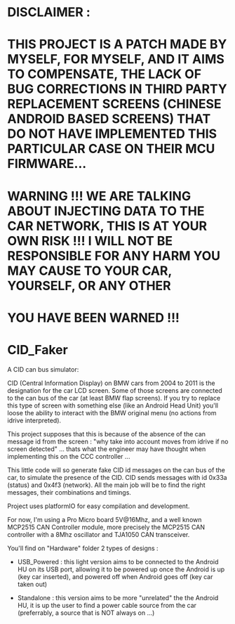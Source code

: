 # DISCLAIMER :
# THIS PROJECT IS A PATCH MADE BY MYSELF, FOR MYSELF, AND IT AIMS TO COMPENSATE, THE LACK OF BUG CORRECTIONS IN THIRD PARTY REPLACEMENT SCREENS (CHINESE ANDROID BASED SCREENS) THAT DO NOT HAVE IMPLEMENTED THIS PARTICULAR CASE ON THEIR MCU FIRMWARE...


# WARNING !!! WE ARE TALKING ABOUT INJECTING DATA TO THE CAR NETWORK, THIS IS AT YOUR OWN RISK !!! I WILL NOT BE RESPONSIBLE FOR ANY HARM YOU MAY CAUSE TO YOUR CAR, YOURSELF, OR ANY OTHER
# YOU HAVE BEEN WARNED !!!
# CID_Faker
A CID can bus simulator:


CID (Central Information Display) on BMW cars from 2004 to 2011 is the designation for the car LCD screen.
Some of those screens are connected to the can bus of the car (at least BMW flap screens).
If you try to replace this type of screen with something else (like an Android Head Unit) you'll loose the ability to 
interact with the BMW original menu (no actions from idrive interpreted).



This project supposes that this is because of the absence of the can message id from the screen : "why take into
account moves from idrive if no screen detected" ... thats what the engineer may have thought when implementing this
on the CCC controller ...


This little code will so generate fake CID id messages on the can bus of the car, to simulate the presence of the CID.
CID sends messages with id 0x33a (status) and 0x4f3 (network).
All the main job will be to find the right messages, their combinations and timings.


Project uses platformIO for easy compilation and development.

For now, I'm using a Pro Micro board 5V@16Mhz, and a well known MCP2515 CAN Controller module, more precisely the
MCP2515 CAN controller with a 8Mhz oscillator and TJA1050 CAN transceiver.

You'll find on "Hardware" folder 2 types of designs :

- USB_Powered : this light version aims to be connected to the Android HU on its USB port, allowing it to be
powered up once the Android is up (key car inserted), and powered off when Android goes off (key car taken out)

- Standalone : this version aims to be more "unrelated" the the Android HU, it is up the user to find a power
cable source from the car (preferrably, a source that is NOT always on ...)


